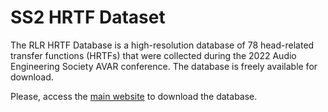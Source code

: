 # SS2 HRTF Dataset

The RLR HRTF Database is a high-resolution database of 78 head-related transfer functions (HRTFs) that were collected during the 2022 Audio Engineering Society AVAR conference. The database is freely available for download.

Please, access the [main website](https://facebookresearch.github.io/SS2_HRTF/) to download the database.
